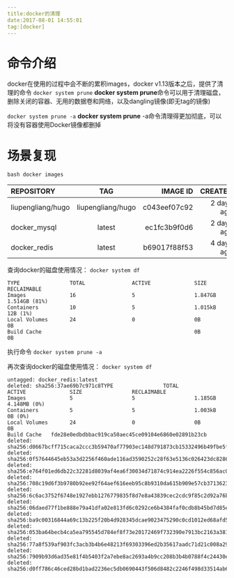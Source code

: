 ```yaml
---
title:docker的清理
date:2017-08-01 14:55:01
tag:[docker]
---
```


# 命令介绍
docker在使用的过程中会不断的累积images，docker v1.13版本之后，提供了清理的命令
`
docker system prune
`
**docker system prune**命令可以用于清理磁盘，删除关闭的容器、无用的数据卷和网络，以及dangling镜像(即无tag的镜像)


`
docker system prune -a
`
**docker system prune** -a命令清理得更加彻底，可以将没有容器使用Docker镜像都删掉

# 场景复现
`bash
docker images
`

| REPOSITORY  | TAG  | IMAGE ID | CREATED | SIZE |
|:------------- |:---------------:| -------------:| -------------:| -------------:|
| liupengliang/hugo        | liupengliang/hugo 			 |         c043eef07c92 | 2 days ago | 28.6MB
| docker_mysql      | latest        |           ec1fc3b9f0d6 | 2 days ago | 327MB
| docker_redis | latest        |            b69017f88f53 | 4 days ago | 256MB

查询docker的磁盘使用情况：
`
docker system df
`

	TYPE                TOTAL               ACTIVE              SIZE                RECLAIMABLE	Images              16                  5                   1.847GB             1.514GB (81%)	Containers          10                  5                   1.015kB             12B (1%)	Local Volumes       24                  0                   0B                  0B	Build Cache                                                 0B                  0B


执行命令
`
docker system prune -a
`

再次查询docker的磁盘使用情况：
`
docker system df
`

	untagged: docker_redis:latest
	deleted: sha256:37ae69b7c971c8TYPE                TOTAL               ACTIVE              SIZE                RECLAIMABLE	Images              5                   5                   1.185GB             4.148MB (0%)	Containers          5                   5                   1.003kB             0B (0%)	Local Volumes       24                  0                   0B                  0B	Build Cache   fde28e0edbdbbac919ca50aec45ce09104e6860e02891b23cb
	deleted: sha256:d0667bcff715caca2ccc3b59470af77903ec148d791873cb15332496b49fbe5f
	deleted: sha256:0f57644645eb53a3d2256f460ade116ad3590252c28f63e5136c026423dc8286
	deleted: sha256:e764f01ed6db22c32281d8039af4ea6f30034d71874c914ea2226f554c856ac0
	deleted: sha256:708c19d6f3b9780b92ee92f64aef616eeb95c8b9310da615b909e57cb3713623
	deleted: sha256:6c6ac3752f6748e1927ebb1276779835f8d7e8a43839cec2cdc9f85c2d92a76b
	deleted: sha256:06daed77f1be888e79a41dfa02e813fd6c0292ce6b4384faf0cdb8b45bd7d85e
	deleted: sha256:ba9c00316844a69c13b225f20b4d928345dcae9023475290c0cd1012ed68afd5
	deleted: sha256:053ba64becb4ca5ea795545d784ef8f73e20172469f732390e7913bc2163a381
	deleted: sha256:77a8f539af903fc3acb3b4b6e48213f69303396ed2b35617aadc71d21c008a29
	deleted: sha256:7909b93d6ad35e81f4b5403f2a7ebe8ac2693a4b9cc208b3b4b0788f4c24430e
	deleted: sha256:d0ff786c46ced28bd1bad2236ec5db0690443f506d8482c2246f498d33514ab6
	

